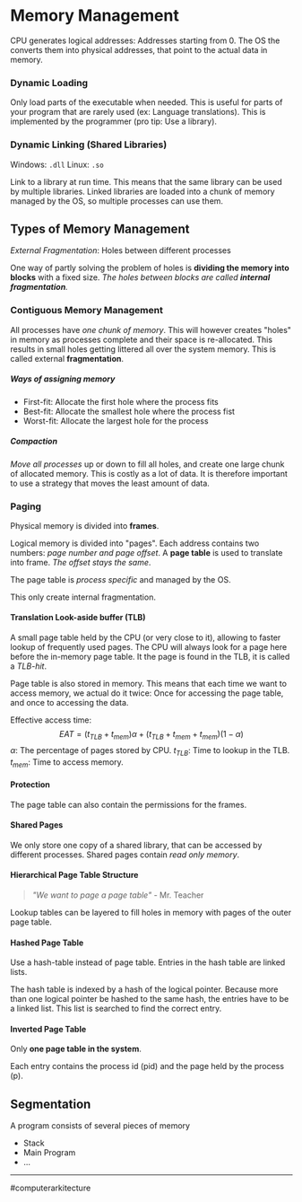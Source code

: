 # Memory Management

CPU generates logical addresses: Addresses starting from $0$. The OS the converts them into physical addresses, that point to the actual data in memory.

### Dynamic Loading
Only load parts of the executable when needed. This is useful for parts of your program that are rarely used (ex: Language translations). This is implemented by the programmer (pro tip: Use a library).

### Dynamic Linking (Shared Libraries)
Windows: `.dll`
Linux: `.so`

Link to a library at run time. This means that the same library can be used by multiple libraries. Linked libraries are loaded into a chunk of memory managed by the OS, so multiple processes can use them.

## Types of Memory Management
*External Fragmentation*: Holes between different processes

One way of partly solving the problem of holes is **dividing the memory into blocks** with a fixed size. *The holes between blocks are called **internal fragmentation**.*

### Contiguous Memory Management
All processes have *one chunk of memory*. This will however creates "holes" in memory as processes complete and their space is re-allocated. This results in small holes getting littered all over the system memory. This is called external **fragmentation**.
##### Ways of assigning memory
- First-fit: Allocate the first hole where the process fits
- Best-fit: Allocate the smallest hole where the process fist
- Worst-fit: Allocate the largest hole for the process

##### Compaction
*Move all processes* up or down to fill all holes, and create one large chunk of allocated memory. This is costly as a lot of data. It is therefore important to use a strategy that moves the least amount of data.

### Paging
Physical memory is divided into **frames**.

Logical memory is divided into "pages". Each address contains two numbers: *page number and page offset*. A **page table** is used to translate into frame. *The offset stays the same*.

The page table is *process specific* and managed by the OS.

This only create internal fragmentation.

#### Translation Look-aside buffer (TLB)
A small page table held by the CPU (or very close to it), allowing to faster lookup of frequently used pages. The CPU will always look for a page here before the in-memory page table. It the page is found in the TLB, it is called a *TLB-hit*.

Page table is also stored in memory. This means that each time we want to access memory, we actual do it twice: Once for accessing the page table, and once to accessing the data.

Effective access time:
$$EAT = (t_{TLB} + t_{mem}) \alpha + (t_{TLB} + t_{mem} + t_{mem})(1- \alpha )$$
$\alpha$: The percentage of pages stored by CPU.
$t_{TLB}$: Time to lookup in the TLB.
$t_{mem}$: Time to access memory.

#### Protection
The page table can also contain the permissions for the frames.

#### Shared Pages
We only store one copy of a shared library, that can be accessed by different processes. Shared pages contain *read only memory*.

#### Hierarchical Page Table Structure
> *"We want to page a page table"*
>\- Mr. Teacher

Lookup tables can be layered to fill holes in memory with pages of the outer page table.

#### Hashed Page Table
Use a hash-table instead of page table. Entries in the hash table are linked lists.

The hash table is indexed by a hash of the logical pointer. Because more than one logical pointer be hashed to the same hash, the entries have to be a linked list. This list is searched to find the correct entry.

#### Inverted Page Table
Only **one page table in the system**.

Each entry contains the process id (pid) and the page held by the process (p). 

## Segmentation

A program consists of several pieces of memory
- Stack
- Main Program
- ...



---
#computerarkitecture